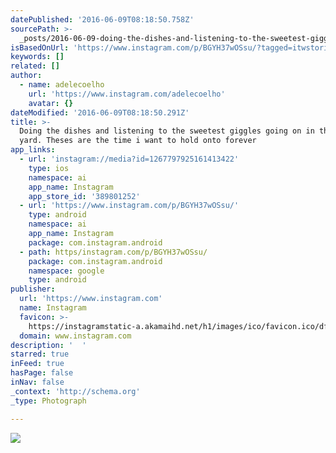 ```yaml
---
datePublished: '2016-06-09T08:18:50.758Z'
sourcePath: >-
  _posts/2016-06-09-doing-the-dishes-and-listening-to-the-sweetest-giggles-going.md
isBasedOnUrl: 'https://www.instagram.com/p/BGYH37wOSsu/?tagged=itwstories'
keywords: []
related: []
author:
  - name: adelecoelho
    url: 'https://www.instagram.com/adelecoelho'
    avatar: {}
dateModified: '2016-06-09T08:18:50.291Z'
title: >-
  Doing the dishes and listening to the sweetest giggles going on in the in the
  yard. Theses are the time i want to hold onto forever
app_links:
  - url: 'instagram://media?id=1267797925161413422'
    type: ios
    namespace: ai
    app_name: Instagram
    app_store_id: '389801252'
  - url: 'https://www.instagram.com/p/BGYH37wOSsu/'
    type: android
    namespace: ai
    app_name: Instagram
    package: com.instagram.android
  - path: https/instagram.com/p/BGYH37wOSsu/
    package: com.instagram.android
    namespace: google
    type: android
publisher:
  url: 'https://www.instagram.com'
  name: Instagram
  favicon: >-
    https://instagramstatic-a.akamaihd.net/h1/images/ico/favicon.ico/dfa85bb1fd63.ico
  domain: www.instagram.com
description: '  '
starred: true
inFeed: true
hasPage: false
inNav: false
_context: 'http://schema.org'
_type: Photograph

---
```

![  ](https://s3-us-west-2.amazonaws.com/the-grid-img/p/a45192f14b47779e4688663df3c58871e4a7af75.jpg)